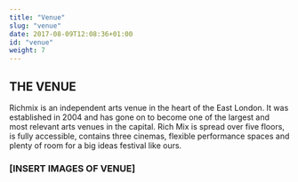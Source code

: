 ```yaml
---
title: "Venue"
slug: "venue"
date: 2017-08-09T12:08:36+01:00
id: "venue"
weight: 7
---
```


## THE VENUE

Richmix is an independent arts venue in the heart of the East London. It was established in 2004 and has gone on to become one of the largest and most relevant arts venues in the capital. Rich Mix is spread over five floors, is fully accessible, contains three cinemas, flexible performance spaces and plenty of room for a big ideas festival like ours.

### [INSERT IMAGES OF VENUE]
